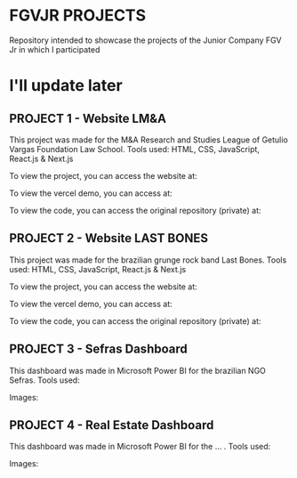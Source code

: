 # FGVJR PROJECTS

Repository intended to showcase the projects of the Junior Company FGV Jr in which I participated

# I'll update later

## PROJECT 1 - Website LM&A

This project was made for the M&A Research and Studies League of Getulio Vargas Foundation Law School. Tools used: HTML, CSS, JavaScript, React.js & Next.js

To view the project, you can access the website at: 

To view the vercel demo, you can access at: 

To view the code, you can access the original repository (private) at:

## PROJECT 2 - Website LAST BONES

This project was made for the brazilian grunge rock band Last Bones. Tools used: HTML, CSS, JavaScript, React.js & Next.js

To view the project, you can access the website at: 

To view the vercel demo, you can access at: 

To view the code, you can access the original repository (private) at: 

## PROJECT 3 - Sefras Dashboard 

This dashboard was made in Microsoft Power BI for the brazilian NGO Sefras. Tools used:

Images:

## PROJECT 4 - Real Estate Dashboard

This dashboard was made in Microsoft Power BI for the ... . Tools used:

Images:

